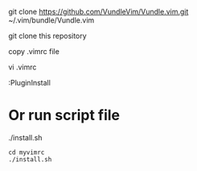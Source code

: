 git clone https://github.com/VundleVim/Vundle.vim.git ~/.vim/bundle/Vundle.vim

git clone this repository

copy .vimrc file

vi .vimrc

:PluginInstall



# Or run script file
./install.sh

```
cd myvimrc
./install.sh
```

